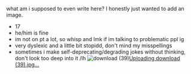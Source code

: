 what am i supposed to even write here? I honestly just wanted to add an image.
- 17
- he/him is fine
- im not on pt a lot, so whisp and lmk if im talking to problematic ppl ig
- very dyslexic and a little bit stopidd, don't mind my misspellings
- sometimes i make self-deprecating/degrading jokes without thinking, don't look too deep into it /lh
![download (39)](https://github.com/chewyah/chewyah/assets/155095987/584c745f-47a0-4667-bf7e-d02966217249)[Uploading download (39).jpg…]()
